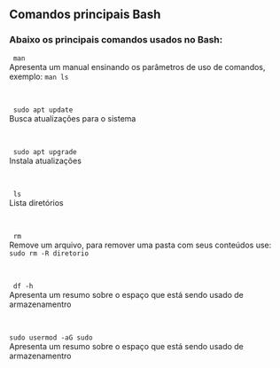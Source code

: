 ## Comandos principais Bash 

### Abaixo os principais comandos usados no Bash:



<code> man</code><br>
Apresenta um manual ensinando os parâmetros de uso de comandos, exemplo: <code>man ls</code>

<br>

<code> sudo apt update </code><br>
Busca atualizações para o sistema

<br>

<code> sudo apt upgrade </code><br>
Instala atualizações

<br>

<code> ls </code><br>
Lista diretórios

<br>

<code> rm </code><br>
Remove um arquivo, para remover uma pasta com seus conteúdos use: <code>sudo rm -R diretorio</code>

<br>

<code> df -h</code><br>
Apresenta um resumo sobre o espaço que está sendo usado de armazenamentro

<br>

<code>sudo usermod -aG sudo </code><br>
Apresenta um resumo sobre o espaço que está sendo usado de armazenamentro